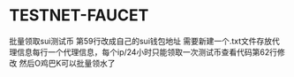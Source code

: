 # TESTNET-FAUCET
批量领取sui测试币
第59行改成自己的sui钱包地址
需要新建一个.txt文件存放代理信息每行一个代理信息，每个ip/24小时只能领取一次测试币查看代码第62行修改
然后O鸡巴K可以批量领水了
